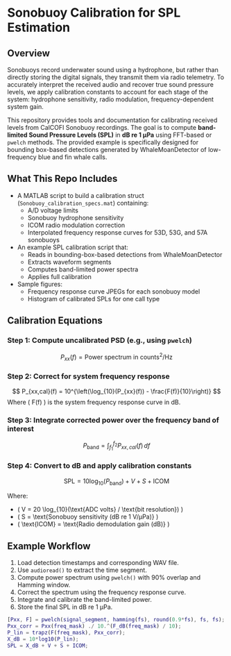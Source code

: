 # Sonobuoy Calibration for SPL Estimation

## Overview

Sonobuoys record underwater sound using a hydrophone, but rather than directly storing the digital signals, they transmit them via radio telemetry. To accurately interpret the received audio and recover true sound pressure levels, we apply calibration constants to account for each stage of the system: hydrophone sensitivity, radio modulation, frequency-dependent system gain. 

This repository provides tools and documentation for calibrating received levels from CalCOFI Sonobuoy recordings. The goal is to compute **band-limited Sound Pressure Levels (SPL)** in **dB re 1 µPa** using FFT-based or `pwelch` methods. The provided example is specifically designed for bounding box-based detections generated by WhaleMoanDetector of low-frequency blue and fin whale calls.

## What This Repo Includes
- A MATLAB script to build a calibration struct (`Sonobuoy_calibration_specs.mat`) containing:
  - A/D voltage limits
  - Sonobuoy hydrophone sensitivity
  - ICOM radio modulation correction
  - Interpolated frequency response curves for 53D, 53G, and 57A sonobuoys
- An example SPL calibration script that:
  - Reads in bounding-box-based detections from WhaleMoanDetector
  - Extracts waveform segments
  - Computes band-limited power spectra
  - Applies full calibration
- Sample figures:
  - Frequency response curve JPEGs for each sonobuoy model
  - Histogram of calibrated SPLs for one call type

## Calibration Equations

### Step 1: Compute uncalibrated PSD (e.g., using `pwelch`)
$$
P_{xx}(f) = \text{Power spectrum in counts}^2/\text{Hz}
$$

### Step 2: Correct for system frequency response
$$
P_{xx,cal}(f) = 10^{\left(\log_{10}(P_{xx}(f)) - \frac{F(f)}{10}\right)}
$$
Where \( F(f) \) is the system frequency response curve in dB.

### Step 3: Integrate corrected power over the frequency band of interest
$$
P_{\text{band}} = \int_{f_1}^{f_2} P_{xx,cal}(f) \, df
$$

### Step 4: Convert to dB and apply calibration constants
$$
\text{SPL} = 10 \log_{10}(P_{\text{band}}) + V + S + \text{ICOM}
$$

Where:
- \( V = 20 \log_{10}(\text{ADC volts} / \text{bit resolution}) \)
- \( S = \text{Sonobuoy sensitivity (dB re 1 V/µPa)} \)
- \( \text{ICOM} = \text{Radio demodulation gain (dB)} \)

## Example Workflow

1. Load detection timestamps and corresponding WAV file.
2. Use `audioread()` to extract the time segment.
3. Compute power spectrum using `pwelch()` with 90% overlap and Hamming window.
4. Correct the spectrum using the frequency response curve.
5. Integrate and calibrate the band-limited power.
6. Store the final SPL in dB re 1 µPa.

```matlab
[Pxx, F] = pwelch(signal_segment, hamming(fs), round(0.9*fs), fs, fs);
Pxx_corr = Pxx(freq_mask) ./ 10.^(F_dB(freq_mask) / 10);
P_lin = trapz(F(freq_mask), Pxx_corr);
X_dB = 10*log10(P_lin);
SPL = X_dB + V + S + ICOM;
